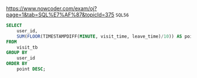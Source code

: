 https://www.nowcoder.com/exam/oj?page=1&tab=SQL%E7%AF%87&topicId=375
`SQL56`

```sql
SELECT 
    user_id,
    SUM(FLOOR(TIMESTAMPDIFF(MINUTE, visit_time, leave_time)/10)) AS point
FROM 
    visit_tb
GROUP BY 
    user_id
ORDER BY 
    point DESC;
```
